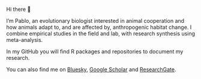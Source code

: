 Hi there 👋

I’m Pablo, an evolutionary biologist interested in animal cooperation and how animals adapt to, and are affected by, anthropogenic habitat change. 
I combine empirical studies in the field and lab, with research synthesis using meta-analysis.

In my GitHub you will find R packages and repositories to document my research.

You can also find me on [Bluesky](https://bsky.app/profile/pcapi.bsky.social), 
[Google Scholar](https://scholar.google.com/citations?hl=en&user=5JMTO-kAAAAJ&view_op=list_works&sortby=pubdate) and 
[ResearchGate](https://www.researchgate.net/profile/Pablo-Capilla-Lasheras).

<!---
PabloCapilla/PabloCapilla is a ✨ special ✨ repository because its `README.md` (this file) appears on your GitHub profile.
You can click the Preview link to take a look at your changes.
--->
